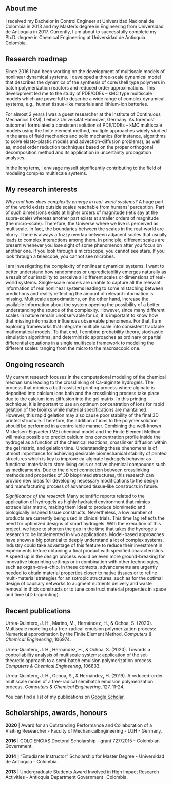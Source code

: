 ## About me
I received my Bachelor in Control Engineer at Universidad Nacional de Colombia in 2013 and my Master’s degree in Engineering from Universidad de Antioquia in 2017. Currently, I am about to successfully complete my Ph.D. degree in Chemical Engineering at Universidad de Antioquia Colombia.

## Research roadmap

Since 2016 I had been working on the development of multiscale models of nonlinear dynamical systems. I developed a three-scale dynamical model that describes the dynamics of the synthesis of core/shell type polymers in batch polymerization reactors and reduced order approximations. This development led me to the study of PDE/ODEs – kMC type multiscale models which are powerful to describe a wide range of complex dynamical systems, e.g., human tissue-like materials and lithium-ion batteries. 

For almost 2 years I was a guest researcher at the Institute of Continuous Mechanics (IKM), Leibniz Universität Hannover, Germany. As foremost outcome I formulated a consistent solution of PDE/ODEs – kMC multiscale models using the finite element method, multiple approaches widely studied in the area of fluid mechanics and solid mechanics (for instance, algorithms to solve elasto-plastic models and advection-diffusion problems), as well as, model order reduction techniques based on the proper orthogonal decomposition method and its application in uncertainty propagation analyses.

In the long term, I envisage myself significantly contributing to the field of modeling complex multiscale systems. 

## My research interests

*Why and how does complexity emerge in real-world systems?* A huge part of the world exists outside scales reachable from humans' perception. Part of such dimensions exists at higher orders of magnitude (let’s say at the supra-scale) whereas another part exists at smaller orders of magnitude (the micro-scale). Therefore, the Universe where we live is perceived as multiscale. In fact, the boundaries between the scales in the real-world are blurry. There is always a fuzzy overlap between adjacent scales that usually leads to complex interactions among them. In principle, different scales are present whenever you lose sight of some phenomenon after you focus on another one. If you look through a microscope, you cannot see stars. If you look through a telescope, you cannot see microbes.

I am investigating the complexity of nonlinear dynamical systems. I want to better understand how randomness or unpredictability emerges naturally as a result of our inability to perceive all different scales or dimensions of real-world systems. Single-scale models are unable to capture all the relevant information of real nonlinear systems leading to some mistaching between predictions and reality reflecting the amount of relevant information is missing. Multiscale approximations, on the other hand, increase the available information about the system opening the possibility of a better understanding the source of the complexity. However, since many different scales in nature remain unobservable for us, it is important to know how that missing information influences observable phenomena. For that, I am exploring frameworks that integrate multiple scale into consistent tractable mathematical models. To that end, I combine probability theory, stochastic simulation algorithms, and deterministic approaches as ordinary or partial differential equations in a single multiscale framework to modeling the different scales ranging from the micro to the macroscopic one.

## Ongoing research

My current research focuses in the computational modeling of the chemical mechanisms leading to the crosslinking of Ca-alginate hydrogels. The process that mimics a bath‐assisted printing process where alginate is deposited into calcium ions bath and the crosslinking process take place due to the calcium ions diffusion into the gel matrix. In this printing technique, it is important to use an optimum concentration of ions for rapid gelation of the bioinks while material specifications are maintained. However, this rapid gelation may also cause poor stability of the final 3D printed structure. Therefore, the addition of ions to the polymer solution should be performed in a controllable manner. Combining the well-known Mikkelsen-Elgsaeter (ME) chemical model and the Finite Element Method will make possible to predict calcium ions concentration profile inside the hydrogel as a function of the chemical reactions, crosslinker diffusion within the gel matrix, and gelation time. Understanding these phenomena is of utmost importance for achieving desirable biomechanical stability of printed structures which is key to improve ca-alginate hydrogels behavior as functional materials to store living cells or active chemical compounds such as medicaments. Due to the direct connection between crosslinking methods and properties of 3D bioprinted structures, this research can provide new ideas for developing necessary modifications to the design and manufacturing process of advanced tissue‐like constructs in future.

*Significance of the research*
Many scientific reports related to the application of hydrogels as highly hydrated environment that mimics extracellular matrix, making them ideal to produce biomimetic and biologically inspired tissue constructs. Nevertheless, a low number of products are currently being used in clinical trials. This time lag reflects the need for optimized designs of smart hydrogels. With the execution of this project, we hope to shorten the gap in the time that takes the hydrogels research to be implemented in vivo applications. Model-based approaches have shown a big potential to deeply understand a lot of complex systems. Industry could take advantage of this feature to reduce their investment in experiments before obtaining a final product with specified characteristics. A speed up in the design process would be even more ground-breaking for innovative bioprinting settings or in combination with other technologies, such as organ-on-a-chip. In these contexts, advancements are urgently needed to obtain material properties closer to native tissues or to refine multi-material strategies for anisotropic structures, such as for the optimal design of capillary networks to augment nutrients delivery and waste removal in thick constructs or to tune construct material properties in space and time (4D bioprinting).

## Recent publications

Urrea-Quintero, J. H., Marino, M., Hernández, H., & Ochoa, S. (2020). Multiscale modeling of a free-radical emulsion polymerization process: Numerical approximation by the Finite Element Method. _Computers & Chemical Engineering_, 106974.

Urrea-Quintero, J. H., Hernández, H., & Ochoa, S. (2020). Towards a controllability analysis of multiscale systems: application of the set-theoretic approach to a semi-batch emulsion polymerization process. _Computers & Chemical Engineering_, 106833.

Urrea-Quintero, J. H., Ochoa, S., & Hernández, H. (2019). A reduced-order multiscale model of a free-radical semibatch emulsion polymerization process. _Computers & Chemical Engineering_, 127, 11-24.

You can find a list of my publications on [Google Scholar](https://scholar.google.com/citations?hl=en&user=vxlllIsAAAAJ&view_op=list_works&sortby=pubdate).

## Scholarships, awards, honours

**2020** | Award for an Outstanding Performance and Collaboration of a Visiting Researcher - Faculty of MechanicalEngineering - LUH - Germany.

**2016** | COLCIENCIAS Doctoral Scholarship - grant 727/2015 - Colombian Government.

**2014** | “Estudiante Instructor” Scholarship for Master Degree - Universidad de Antioquia - Colombia.

**2013** | Undergraduate Students Award Involved in High Impact Research Activities - Antioquia Department Government -Colombia.
